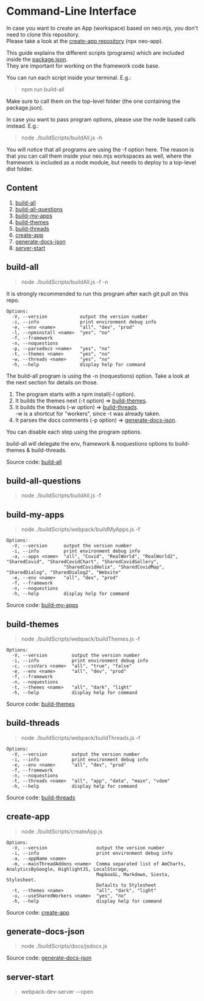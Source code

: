 # Command-Line Interface
In case you want to create an App (workspace) based on neo.mjs, you don't need to clone this repository.</br>
Please take a look at the <a href="https://github.com/neomjs/create-app">create-app repository</a> (npx neo-app).

This guide explains the different scripts (programs) which are included inside the
<a href="../package.json">package.json</a>.</br>
They are important for working on the framework code base.

You can run each script inside your terminal. E.g.:
> npm run build-all

Make sure to call them on the top-level folder (the one containing the package.json).

In case you want to pass program options, please use the node based calls instead. E.g.:
> node ./buildScripts/buildAll.js -h

You will notice that all programs are using the -f option here.
The reason is that you can call them inside your neo.mjs workspaces as well,
where the framework is included as a node module, but needs to deploy to a top-level dist folder.

## Content
1. <a href="#build-all">build-all</a>
2. <a href="#build-all-questions">build-all-questions</a>
3. <a href="#build-my-apps">build-my-apps</a>
4. <a href="#build-themes">build-themes</a>
5. <a href="#build-threads">build-threads</a>
6. <a href="#create-app">create-app</a>
7. <a href="#generate-docs-json">generate-docs-json</a>
8. <a href="#server-start">server-start</a>

## build-all
> node ./buildScripts/buildAll.js -f -n

It is strongly recommended to run this program after each git pull on this repo.

```
Options:
  -V, --version            output the version number
  -i, --info               print environment debug info
  -e, --env <name>         "all", "dev", "prod"
  -l, --npminstall <name>  "yes", "no"
  -f, --framework          
  -n, --noquestions        
  -p, --parsedocs <name>   "yes", "no"
  -t, --themes <name>      "yes", "no"
  -w, --threads <name>     "yes", "no"
  -h, --help               display help for command
```

The build-all program is using the -n (noquestions) option.
Take a look at the next section for details on those.

1. The program starts with a npm install(-l option).
2. It builds the themes next (-t option) => <a href="#build-themes">build-themes</a>.
3. It builds the threads (-w option) => <a href="#build-threads">build-threads</a>.</br>
-w is a shortcut for "workers", since -t was already taken.
4. It parses the docs comments (-p option) => <a href="#generate-docs-json">generate-docs-json</a>.

You can disable each step using the program options.

build-all will delegate the env, framework & noquestions options to build-themes & build-threads.

Source code: <a href="./buildAll.js">build-all</a>

## build-all-questions
> node ./buildScripts/buildAll.js -f

## build-my-apps
> node ./buildScripts/webpack/buildMyApps.js -f

```
Options:
  -V, --version      output the version number
  -i, --info         print environment debug info
  -a, --apps <name>  "all", "Covid", "RealWorld", "RealWorld2", "SharedCovid", "SharedCovidChart", "SharedCovidGallery",
                     "SharedCovidHelix", "SharedCovidMap", "SharedDialog", "SharedDialog2", "Website"
  -e, --env <name>   "all", "dev", "prod"
  -f, --framework    
  -n, --noquestions  
  -h, --help         display help for command
```

Source code: <a href="./webpack/buildMyApps.js">build-my-apps</a>

## build-themes
> node ./buildScripts/webpack/buildThemes.js -f

```
Options:
  -V, --version         output the version number
  -i, --info            print environment debug info
  -c, --cssVars <name>  "all", "true", "false"
  -e, --env <name>      "all", "dev", "prod"
  -f, --framework       
  -n, --noquestions     
  -t, --themes <name>   "all", "dark", "light"
  -h, --help            display help for command
```

Source code: <a href="./webpack/buildThemes.js">build-themes</a>

## build-threads
> node ./buildScripts/webpack/buildThreads.js -f

```
Options:
  -V, --version         output the version number
  -i, --info            print environment debug info
  -e, --env <name>      "all", "dev", "prod"
  -f, --framework       
  -n, --noquestions     
  -t, --threads <name>  "all", "app", "data", "main", "vdom"
  -h, --help            display help for command
```

Source code: <a href="./webpack/buildThreads.js">build-threads</a>

## create-app
> node ./buildScripts/createApp.js

```
Options:
  -V, --version                  output the version number
  -i, --info                     print environment debug info
  -a, --appName <name>           
  -m, --mainThreadAddons <name>  Comma separated list of AmCharts, AnalyticsByGoogle, HighlightJS, LocalStorage,
                                 MapboxGL, Markdown, Siesta, Stylesheet.
                                 Defaults to Stylesheet
  -t, --themes <name>            "all", "dark", "light"
  -u, --useSharedWorkers <name>  "yes", "no"
  -h, --help                     display help for command
```

Source code: <a href="./buildScripts/createApp.js">create-app</a>

## generate-docs-json
> node ./buildScripts/docs/jsdocx.js

Source code: <a href="./docs/jsdocx.js">generate-docs-json</a>

## server-start
> webpack-dev-server --open